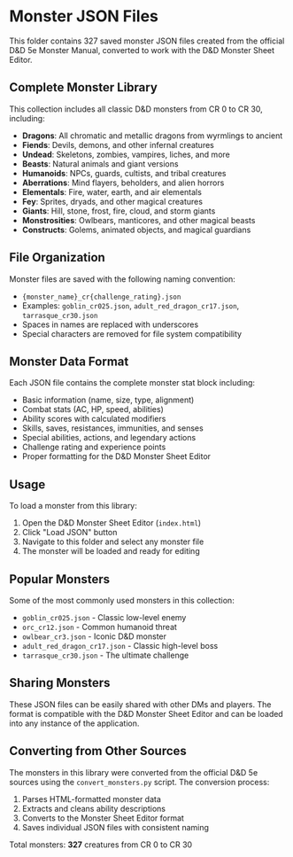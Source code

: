 # Monster JSON Files

This folder contains 327 saved monster JSON files created from the official D&D 5e Monster Manual, converted to work with the D&D Monster Sheet Editor.

## Complete Monster Library

This collection includes all classic D&D monsters from CR 0 to CR 30, including:

- **Dragons**: All chromatic and metallic dragons from wyrmlings to ancient
- **Fiends**: Devils, demons, and other infernal creatures
- **Undead**: Skeletons, zombies, vampires, liches, and more
- **Beasts**: Natural animals and giant versions
- **Humanoids**: NPCs, guards, cultists, and tribal creatures
- **Aberrations**: Mind flayers, beholders, and alien horrors
- **Elementals**: Fire, water, earth, and air elementals
- **Fey**: Sprites, dryads, and other magical creatures
- **Giants**: Hill, stone, frost, fire, cloud, and storm giants
- **Monstrosities**: Owlbears, manticores, and other magical beasts
- **Constructs**: Golems, animated objects, and magical guardians

## File Organization

Monster files are saved with the following naming convention:
- `{monster_name}_cr{challenge_rating}.json`
- Examples: `goblin_cr025.json`, `adult_red_dragon_cr17.json`, `tarrasque_cr30.json`
- Spaces in names are replaced with underscores
- Special characters are removed for file system compatibility

## Monster Data Format

Each JSON file contains the complete monster stat block including:

- Basic information (name, size, type, alignment)
- Combat stats (AC, HP, speed, abilities)
- Ability scores with calculated modifiers
- Skills, saves, resistances, immunities, and senses
- Special abilities, actions, and legendary actions
- Challenge rating and experience points
- Proper formatting for the D&D Monster Sheet Editor

## Usage

To load a monster from this library:
1. Open the D&D Monster Sheet Editor (`index.html`)
2. Click "Load JSON" button
3. Navigate to this folder and select any monster file
4. The monster will be loaded and ready for editing

## Popular Monsters

Some of the most commonly used monsters in this collection:
- `goblin_cr025.json` - Classic low-level enemy
- `orc_cr12.json` - Common humanoid threat
- `owlbear_cr3.json` - Iconic D&D monster
- `adult_red_dragon_cr17.json` - Classic high-level boss
- `tarrasque_cr30.json` - The ultimate challenge

## Sharing Monsters

These JSON files can be easily shared with other DMs and players. The format is compatible with the D&D Monster Sheet Editor and can be loaded into any instance of the application.

## Converting from Other Sources

The monsters in this library were converted from the official D&D 5e sources using the `convert_monsters.py` script. The conversion process:
1. Parses HTML-formatted monster data
2. Extracts and cleans ability descriptions
3. Converts to the Monster Sheet Editor format
4. Saves individual JSON files with consistent naming

Total monsters: **327** creatures from CR 0 to CR 30

